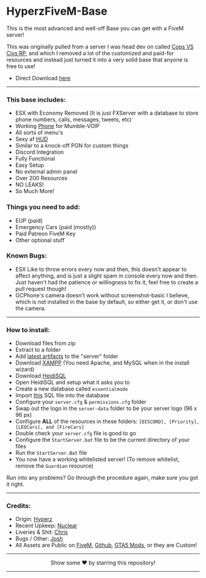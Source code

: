 # HyperzFiveM-Base
This is the most advanced and well-off Base you can get with a FiveM server!

This was originally pulled from a server I was head dev on called [Cops VS Civs RP](https://youtube.com/poogan), and which I removed a lot of the customized and paid-for resources and instead just turned it into a very solid base that anyone is free to use!

- Direct Download [here](https://hyperz.dev/fivembase1)

---

### This base includes:

- ESX with Economy Removed (It is just FXServer with a database to store phone numbers, calls, messages, tweets, etc)
- Working [Phone](https://github.com/Re-Ignited-Development/Re-Ignited-Phone) for Mumble-VOIP
- All sorts of menu's
- Sexy af [HUD](https://github.com/itz-hyperz/hyperzhuddesign-fivem)
- Similar to a knock-off PGN for custom things
- Discord Integration
- Fully Functional
- Easy Setup
- No external admin panel
- Over 200 Resources
- NO LEAKS!
- So Much More!

### Things you need to add:

- EUP (paid)
- Emergency Cars (paid (mostly))
- Paid Patreon FiveM Key
- Other optional stuff

### Known Bugs:

- ESX Like to throw errors every now and then, this doesn't appear to affect anything, and is just a slight spam in console every now and then. Just haven't had the patience or willingness to fix it, feel free to create a pull request though!
- GCPhone's camera doesn't work without screenshot-basic I believe, which is not installed in the base by default, so either get it, or don't use the camera.

---

### How to install:

- Download files from zip
- Extract to a folder
- Add [latest artifacts](https://runtime.fivem.net/artifacts/fivem/build_server_windows/master/) to the "server" folder
- Download [XAMPP](https://www.apachefriends.org/index.html) (You need Apache, and MySQL when in the install wizard)
- Download [HeidiSQL](https://www.heidisql.com/download.php)
- Open HeidiSQL and setup what it asks you to
- Create a new database called `essentialmode`
- Import [this]() SQL file into the database
- Configure your `server.cfg` & `permissions.cfg` folder
- Swap out the logo in the `server-data` folder to be your server logo (96 x 96 px)
- Configure **ALL** of the resources in these folders: `[DISCORD], [Priority], [LEOCars], and [FireCars]`
- Double check your `server.cfg` file is good to go
- Configure the `StartServer.bat` file to be the current directory of your files
- Run the `StartServer.Bat` file
- You now have a working whitelisted server! (To remove whitelist, remove the `Guardian` resource)

Run into any problems? Go through the procedure again, make sure you got it right.

---

### Credits:
- Origin: [Hyperz](https://hyperz.dev/github)
- Recent Upkeep: [Nuclear](https://github.com/Nuclear15)
- Liveries & Shit: [Chris](https://github.com/RealGroddy)
- Bugs / Other: [Josh](https://github.com/joshua66553)
- All Assets are Public on [FiveM](https://forum.cfx.re/c/development/releases/7), [Github](https://github.com), [GTA5 Mods](https://gta5-mods.com), or they are Custom!

---

<p align=center>Show some ❤️ by starring this repository!</p>

---
